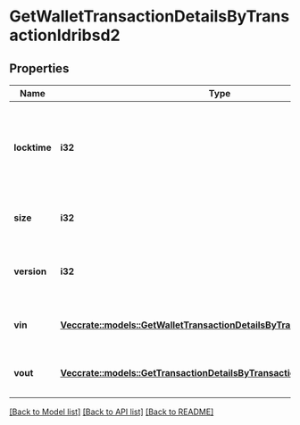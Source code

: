 # GetWalletTransactionDetailsByTransactionIdribsd2

## Properties

Name | Type | Description | Notes
------------ | ------------- | ------------- | -------------
**locktime** | **i32** | Represents the time at which a particular transaction can be added to the blockchain. | 
**size** | **i32** | Represents the total size of this transaction. | 
**version** | **i32** | Represents the transaction version number. | 
**vin** | [**Vec<crate::models::GetWalletTransactionDetailsByTransactionIdribsd2Vin>**](GetWalletTransactionDetailsByTransactionIDRIBSD2_vin.md) | Object Array representation of transaction inputs | 
**vout** | [**Vec<crate::models::GetTransactionDetailsByTransactionIdribsd2Vout>**](GetTransactionDetailsByTransactionIDRIBSD2_vout.md) | Object Array representation of transaction outputs | 

[[Back to Model list]](../README.md#documentation-for-models) [[Back to API list]](../README.md#documentation-for-api-endpoints) [[Back to README]](../README.md)


